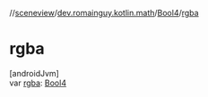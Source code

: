//[sceneview](../../../index.md)/[dev.romainguy.kotlin.math](../index.md)/[Bool4](index.md)/[rgba](rgba.md)

# rgba

[androidJvm]\
var [rgba](rgba.md): [Bool4](index.md)
